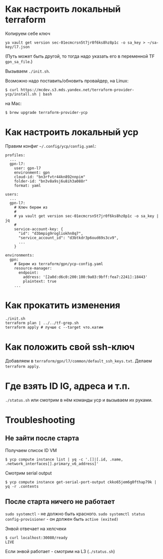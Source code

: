 # Как настроить локальный terraform

Копируем себе ключ
```
ya vault get version sec-01ecmcrsn5t7jr0f6ks8hz8p1c -o sa_key > ~/sa-key/l7.json
```
(Путь может быть другой, то тогда надо указать его в переменной TF `gpn_sa_file`.)

Вызываем `./init.sh`.

Возможно надо поставить/обновить провайдер,
на Linux:
```
$ curl https://mcdev.s3.mds.yandex.net/terraform-provider-ycp/install.sh | bash
```
на Mac:
```
$ brew upgrade terraform-provider-ycp
```

# Как настроить локальный ycp

Правим конфиг `~/.config/ycp/config.yaml`:

```
profiles:
  ...
  gpn-l7:
    user: gpn-l7
    environment: gpn
    cloud-id: "bn3rfvtr44kn892nnpim"
    folder-id: "bn3v8a9sj6u8ih3a088r"
    format: yaml

users:
  ...
  gpn-l7:
    # Ключ берем из
    #
    # ya vault get version sec-01ecmcrsn5t7jr0f6ks8hz8p1c -o sa_key | jq
    #
    service-account-key: {
      "id": "d3bmpig9rogliokhn8q7",
      "service_account_id": "d3btkdr3p6oud69s3cv9",
      ...
    }

environments:
  gpn:
    # Берем из terraform/gpn/ycp-config.yaml
    resource-manager:
      endpoint:
        address: '[2a0d:d6c0:200:100:9a03:9bff:fea7:2241]:18443'
        plaintext: true
    ...
```

# Как прокатить изменения

```
./init.sh
terraform plan | ../../tf-grep.sh
terraform apply # лучше с --target что.катим
```

# Как положить свой ssh-ключ

Добавляем в `terraform/gpn/l7/common/default_ssh_keys.txt`.
Делаем `terraform apply`.

# Где взять ID IG, адреса и т.п.

`./status.sh`
или смотрим в нём команды ycp и вызываем их руками.

# Troubleshooting

## Не зайти после старта

Получаем список ID VM
```
$ ycp compute instance list | yq -c '.[]|[.id, .name, .network_interfaces[].primary_v6_address]'
```

Смотрим serial output
```
$ ycp compute instance get-serial-port-output ckko65jem6g0fthap79k | yq -r .contents
```

## После старта ничего не работает

`sudo systemctl` - не должно быть красного.
`sudo systemctl status config-provisioner` - он должен быть `active (exited)`

Энвой отвечает на хелсчеки
```
$ curl localhost:30080/ready
LIVE
```

Если энвой работает - смотрим на L3 (`./status.sh`)
